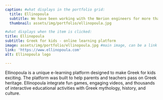 ```yaml
---
caption: #what displays in the portfolio grid:
  title: Ellinopoula
  subtitle: We have been working with the Nerion engineers for more than a year and we have had some major developments done in this time. We are very satisfied with them and I highly recommend them. Besides being very knowledgeable developers, they are true professionals, they deliver as promised and above all they have a positive, easy and pleasant attitude.
  thumbnail: assets/img/portfolio/ellinopoula.jpg

#what displays when the item is clicked:
title: Ellinopoula
subtitle: Greek for kids - online learning platform
image: assets/img/portfolio/ellinopoula.jpg #main image, can be a link or a file in assets/img/portfolio
link: 'https://www.ellinopoula.com'
alt: Ellinopoula logo

---
```

Ellinopoula is a unique e-learning platform designed to make Greek for kids exciting. The platform was built to help parents and teachers pass on Greek heritage. Ellinopoula integrate fun games, engaging videos, and thousands of interactive educational activities with Greek mythology, history, and culture.

<!-- optional info list (delete if not using):

{:.list-inline}
- Date:
- Client:
- Category: -->
